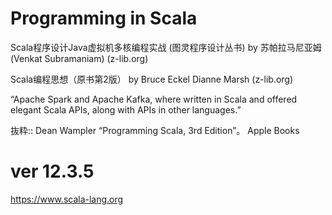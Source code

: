 # Programming in Scala

Scala程序设计Java虚拟机多核编程实战 (图灵程序设计丛书) by 苏帕拉马尼亚姆(Venkat Subramaniam) (z-lib.org)

Scala编程思想（原书第2版） by Bruce Eckel Dianne Marsh (z-lib.org)

“Apache Spark and Apache Kafka, where written in Scala and offered elegant Scala APIs, along with APIs in other languages.”

抜粋:: Dean Wampler  “Programming Scala, 3rd Edition”。 Apple Books  

# ver 12.3.5
https://www.scala-lang.org


